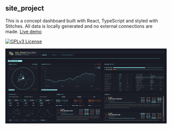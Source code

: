## site_project

This is a concept dashboard built with React, TypeScript and styled with Stitches. All data is locally generated and no external connections are made. [Live demo](https://x7ci.engineer/)

[![GPLv3 License](https://img.shields.io/badge/License-GPL%20v3-yellow.svg)](https://opensource.org/licenses/)

![Site demo](/demo.png?raw=true "x7ci.engineer")
